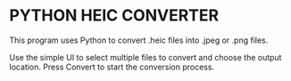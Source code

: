 # PYTHON HEIC CONVERTER
This program uses Python to convert .heic files into .jpeg or .png files.

Use the simple UI to select multiple files to convert and choose the output location. Press Convert to start the conversion process.
